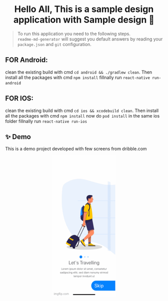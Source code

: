 <h1 align="center">Hello All, This is a sample design application with Sample design 👋</h1>


> To run this application you need to the following steps.<br /> 
`readme-md-generator` will suggest you default answers by reading your `package.json` and `git` configuration.

## FOR Android:
clean the existing build with cmd `cd android && ./gradlew clean`.
Then install all the packages with cmd `npm install`
fillnally run `react-native run-android`

## FOR IOS:

clean the existing build with cmd `cd ios && xcodebuild clean`.
Then install all the packages with cmd `npm install`
now do `pod install` in the same ios folder
fillnally run `react-native run-ios`

## ✨ Demo

This is a demo project developed with few screens from dribble.com
<p align="center">
  <img width="200" height="450" src="loanbook.gif" alt="cli output"/>
</p>





